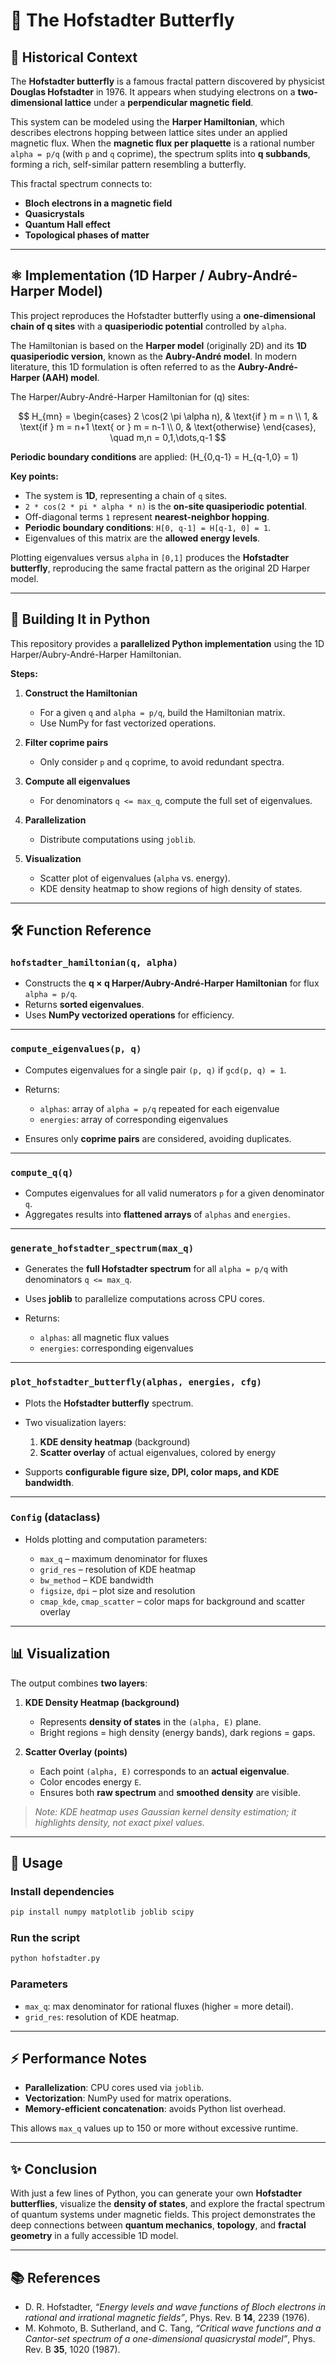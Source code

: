 # 🦋 The Hofstadter Butterfly

## 📖 Historical Context

The **Hofstadter butterfly** is a famous fractal pattern discovered by physicist **Douglas Hofstadter** in 1976. It appears when studying electrons on a **two-dimensional lattice** under a **perpendicular magnetic field**.

This system can be modeled using the **Harper Hamiltonian**, which describes electrons hopping between lattice sites under an applied magnetic flux. When the **magnetic flux per plaquette** is a rational number `alpha = p/q` (with `p` and `q` coprime), the spectrum splits into **q subbands**, forming a rich, self-similar pattern resembling a butterfly.

This fractal spectrum connects to:

* **Bloch electrons in a magnetic field**
* **Quasicrystals**
* **Quantum Hall effect**
* **Topological phases of matter**

---

## ⚛️ Implementation (1D Harper / Aubry-André-Harper Model)

This project reproduces the Hofstadter butterfly using a **one-dimensional chain of q sites** with a **quasiperiodic potential** controlled by `alpha`.

The Hamiltonian is based on the **Harper model** (originally 2D) and its **1D quasiperiodic version**, known as the **Aubry-André model**. In modern literature, this 1D formulation is often referred to as the **Aubry-André-Harper (AAH) model**.

The Harper/Aubry-André-Harper Hamiltonian for \(q\) sites:

$$
H_{mn} =
\begin{cases}
2 \cos(2 \pi \alpha n), & \text{if } m = n \\
1, & \text{if } m = n+1 \text{ or } m = n-1 \\
0, & \text{otherwise}
\end{cases}, \quad m,n = 0,1,\dots,q-1
$$

**Periodic boundary conditions** are applied: \(H_{0,q-1} = H_{q-1,0} = 1\)

**Key points:**

* The system is **1D**, representing a chain of `q` sites.
* `2 * cos(2 * pi * alpha * n)` is the **on-site quasiperiodic potential**.
* Off-diagonal terms `1` represent **nearest-neighbor hopping**.
* **Periodic boundary conditions**: `H[0, q-1] = H[q-1, 0] = 1`.
* Eigenvalues of this matrix are the **allowed energy levels**.

Plotting eigenvalues versus `alpha` in `[0,1]` produces the **Hofstadter butterfly**, reproducing the same fractal pattern as the original 2D Harper model.

---

## 🧮 Building It in Python

This repository provides a **parallelized Python implementation** using the 1D Harper/Aubry-André-Harper Hamiltonian.

**Steps:**

1. **Construct the Hamiltonian**

   * For a given `q` and `alpha = p/q`, build the Hamiltonian matrix.
   * Use NumPy for fast vectorized operations.

2. **Filter coprime pairs**

   * Only consider `p` and `q` coprime, to avoid redundant spectra.

3. **Compute all eigenvalues**

   * For denominators `q <= max_q`, compute the full set of eigenvalues.

4. **Parallelization**

   * Distribute computations using `joblib`.

5. **Visualization**

   * Scatter plot of eigenvalues (`alpha` vs. energy).
   * KDE density heatmap to show regions of high density of states.

---

## 🛠️ Function Reference

### `hofstadter_hamiltonian(q, alpha)`

* Constructs the **q × q Harper/Aubry-André-Harper Hamiltonian** for flux `alpha = p/q`.
* Returns **sorted eigenvalues**.
* Uses **NumPy vectorized operations** for efficiency.

---

### `compute_eigenvalues(p, q)`

* Computes eigenvalues for a single pair `(p, q)` if `gcd(p, q) = 1`.
* Returns:

  * `alphas`: array of `alpha = p/q` repeated for each eigenvalue
  * `energies`: array of corresponding eigenvalues
* Ensures only **coprime pairs** are considered, avoiding duplicates.

---

### `compute_q(q)`

* Computes eigenvalues for all valid numerators `p` for a given denominator `q`.
* Aggregates results into **flattened arrays** of `alphas` and `energies`.

---

### `generate_hofstadter_spectrum(max_q)`

* Generates the **full Hofstadter spectrum** for all `alpha = p/q` with denominators `q <= max_q`.
* Uses **joblib** to parallelize computations across CPU cores.
* Returns:

  * `alphas`: all magnetic flux values
  * `energies`: corresponding eigenvalues

---

### `plot_hofstadter_butterfly(alphas, energies, cfg)`

* Plots the **Hofstadter butterfly** spectrum.
* Two visualization layers:

  1. **KDE density heatmap** (background)
  2. **Scatter overlay** of actual eigenvalues, colored by energy
* Supports **configurable figure size, DPI, color maps, and KDE bandwidth**.

---

### `Config` (dataclass)

* Holds plotting and computation parameters:

  * `max_q` – maximum denominator for fluxes
  * `grid_res` – resolution of KDE heatmap
  * `bw_method` – KDE bandwidth
  * `figsize`, `dpi` – plot size and resolution
  * `cmap_kde`, `cmap_scatter` – color maps for background and scatter overlay

---

## 📊 Visualization

The output combines **two layers**:

1. **KDE Density Heatmap (background)**

   * Represents **density of states** in the `(alpha, E)` plane.
   * Bright regions = high density (energy bands), dark regions = gaps.

2. **Scatter Overlay (points)**

   * Each point `(alpha, E)` corresponds to an **actual eigenvalue**.
   * Color encodes energy `E`.
   * Ensures both **raw spectrum** and **smoothed density** are visible.

> *Note: KDE heatmap uses Gaussian kernel density estimation; it highlights density, not exact pixel values.*

---

## 🚀 Usage

### Install dependencies

```bash
pip install numpy matplotlib joblib scipy
```

### Run the script

```bash
python hofstadter.py
```

### Parameters

* `max_q`: max denominator for rational fluxes (higher = more detail).
* `grid_res`: resolution of KDE heatmap.

---

## ⚡ Performance Notes

* **Parallelization**: CPU cores used via `joblib`.
* **Vectorization**: NumPy used for matrix operations.
* **Memory-efficient concatenation**: avoids Python list overhead.

This allows `max_q` values up to 150 or more without excessive runtime.

---

## ✨ Conclusion

With just a few lines of Python, you can generate your own **Hofstadter butterflies**, visualize the **density of states**, and explore the fractal spectrum of quantum systems under magnetic fields. This project demonstrates the deep connections between **quantum mechanics**, **topology**, and **fractal geometry** in a fully accessible 1D model.

---

## 📚 References

* D. R. Hofstadter, *“Energy levels and wave functions of Bloch electrons in rational and irrational magnetic fields”*, Phys. Rev. B **14**, 2239 (1976).
* M. Kohmoto, B. Sutherland, and C. Tang, *“Critical wave functions and a Cantor-set spectrum of a one-dimensional quasicrystal model”*, Phys. Rev. B **35**, 1020 (1987).
